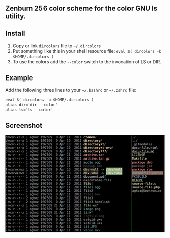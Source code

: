 Zenburn 256 color scheme for the color GNU ls utility.
-------------------------------------------------

Install
-------

1. Copy or link `dircolors` file to `~/.dircolors`
2. Put something like this in your shell resource file: `eval $( dircolors -b $HOME/.dircolors )`
3. To use the colors add the `--color` switch to the invocation of LS or DIR.

Example
-------

Add the following three lines to your `~/.bashrc` or `~/.zshrc` file:

    eval $( dircolors -b $HOME/.dircolors )
    alias dir='dir --color'
    alias ls='ls --color'

Screenshot
----------

![screenshot](https://github.com/agkozak/dircolors-zenburn/raw/master/img/screenshot.png)
